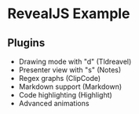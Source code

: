 # RevealJS Example
## Plugins
- Drawing mode with "d" (Tldreavel)
- Presenter view with "s" (Notes)
- Regex graphs (ClipCode)
- Markdown support (Markdown)
- Code highlighting (Highlight)
- Advanced animations [](https://rogeralmeida.github.io/revealjs-animated-examples/)